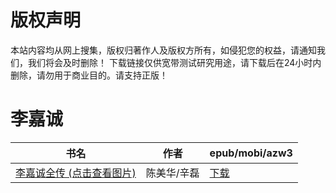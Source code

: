 # 版权声明

本站内容均从网上搜集，版权归著作人及版权方所有，如侵犯您的权益，请通知我们，我们将会及时删除！ 下载链接仅供宽带测试研究用途，请下载后在24小时内删除，请勿用于商业目的。请支持正版！

# 李嘉诚

| 书名 | 作者 | epub/mobi/azw3 |
| --- | --- | --- |
| [李嘉诚全传 (点击查看图片)](https://www.dushupai.com/attachment/2024/06/04/cb2cc5f74c724adb.jpg) | 陈美华/辛磊 | [下载](https://url89.ctfile.com/f/31084289-1357022467-d6cebc?p=8866) |
